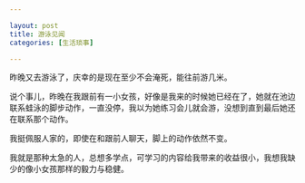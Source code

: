 ```yaml
---

layout: post
title: 游泳见闻
categories: [生活琐事]

---
```


昨晚又去游泳了，庆幸的是现在至少不会淹死，能往前游几米。

说个事儿，昨晚在我跟前有一小女孩，好像是我来的时候她已经在了，她就在池边联系蛙泳的脚步动作，一直没停，我以为她练习会儿就会游，没想到直到最后她还在联系那个动作。

我挺佩服人家的，即使在和跟前人聊天，脚上的动作依然不变。

我就是那种太急的人，总想多学点，可学习的内容给我带来的收益很小，我想我缺少的像小女孩那样的毅力与稳健。